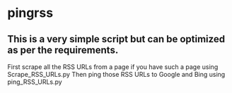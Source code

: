 # pingrss

## This is a very simple script but can be optimized as per the requirements.

First scrape all the RSS URLs from a page if you have such a page using Scrape_RSS_URLs.py
Then ping those RSS URLs to Google and Bing using ping_RSS_URLs.py 
